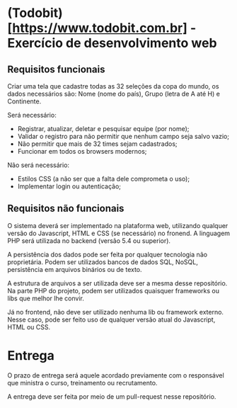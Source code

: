
# (Todobit)[https://www.todobit.com.br] - Exercício de desenvolvimento web


## Requisitos funcionais

Criar uma tela que cadastre todas as 32 seleções da copa do mundo, os dados necessários
são: Nome (nome do país), Grupo (letra de A até H) e Continente.

Será necessário: 
 - Registrar, atualizar, deletar e pesquisar equipe (por nome);
 - Validar o registro para não permitir que nenhum campo seja salvo vazio;
 - Não permitir que mais de 32 times sejam cadastrados;
 - Funcionar em todos os browsers modernos;

Não será necessário: 
 - Estilos CSS (a não ser que a falta dele comprometa o uso);
 - Implementar login ou autenticação;


## Requisitos não funcionais

O sistema deverá ser implementado na plataforma web, utilizando qualquer versão do Javascript, HTML e CSS (se necessário) no fronend. A linguagem PHP será utilizada no backend (versão 5.4 ou superior).

A persistência dos dados pode ser feita por qualquer tecnologia não proprietária. Podem ser utilizados bancos de dados SQL, NoSQL, persistência em arquivos binários ou de texto.

A estrutura de arquivos a ser utilizada deve ser a mesma desse repositório. Na parte PHP do projeto, podem ser utilizados quaisquer frameworks ou libs que melhor lhe convir. 

Já no frontend, não deve ser utilizado nenhuma lib ou framework externo. Nesse caso, pode ser feito uso de qualquer versão atual do Javascript, HTML ou CSS.


# Entrega

O prazo de entrega será aquele acordado previamente com o responsável que ministra o curso, treinamento ou recrutamento. 

A entrega deve ser feita por meio de um pull-request nesse repositório.

